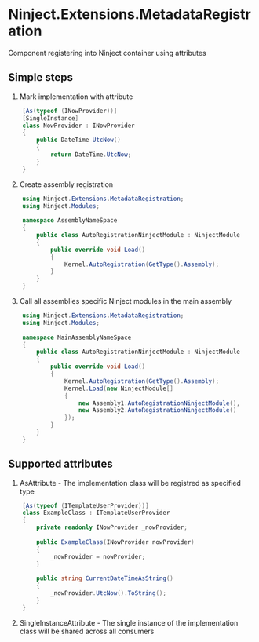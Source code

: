 # Ninject.Extensions.MetadataRegistration
Component registering into Ninject container using attributes
## Simple steps
1. Mark implementation with attribute
```cs
    [As(typeof (INowProvider))]
    [SingleInstance]
    class NowProvider : INowProvider
    {
        public DateTime UtcNow()
        {
            return DateTime.UtcNow;
        }
    }
```
2. Create assembly registration
```cs
    using Ninject.Extensions.MetadataRegistration;
    using Ninject.Modules;
    
    namespace AssemblyNameSpace
    {
        public class AutoRegistrationNinjectModule : NinjectModule
        {
            public override void Load()
            {
                Kernel.AutoRegistration(GetType().Assembly);
            }
        }
    }
```
3. Call all assemblies specific Ninject modules in the main assembly
```cs
    using Ninject.Extensions.MetadataRegistration;
    using Ninject.Modules;
    
    namespace MainAssemblyNameSpace
    {
        public class AutoRegistrationNinjectModule : NinjectModule
        {
            public override void Load()
            {
                Kernel.AutoRegistration(GetType().Assembly);
                Kernel.Load(new NinjectModule[]
                {
                    new Assembly1.AutoRegistrationNinjectModule(),
                    new Assembly2.AutoRegistrationNinjectModule()
                });
            }
        }
    }
```
## Supported attributes
1. AsAttribute - The implementation class will be registred as specified type
```cs
    [As(typeof (ITemplateUserProvider))]
    class ExampleClass : ITemplateUserProvider
    {
        private readonly INowProvider _nowProvider;
    
        public ExampleClass(INowProvider nowProvider) 
        {
            _nowProvider = nowProvider;
        }
    
        public string CurrentDateTimeAsString()
        {
            _nowProvider.UtcNow().ToString();
        }
    }
```
2. SingleInstanceAttribute - The single instance of the implementation class will be shared across all consumers
